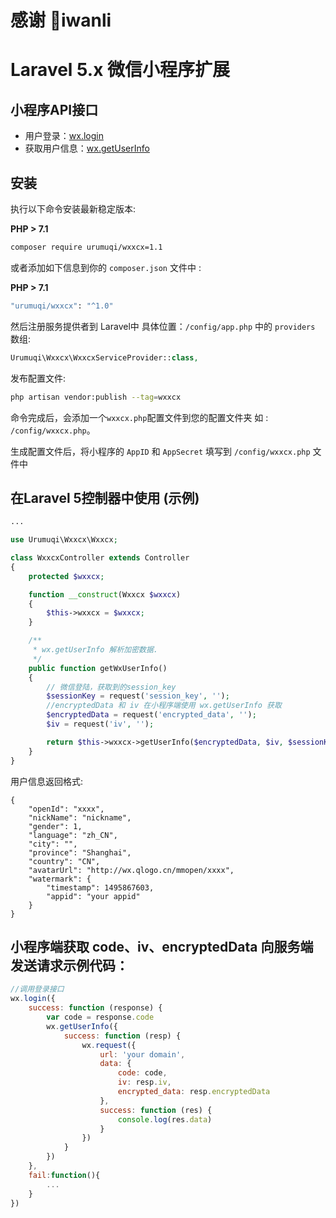 # 感谢 🙏iwanli

# Laravel 5.x 微信小程序扩展

## 小程序API接口

* 用户登录：[wx.login](https://mp.weixin.qq.com/debug/wxadoc/dev/api/api-login.html)
* 获取用户信息：[wx.getUserInfo](https://mp.weixin.qq.com/debug/wxadoc/dev/api/open.html#wxgetuserinfoobject)

## 安装

执行以下命令安装最新稳定版本:

**PHP > 7.1**

```bash
composer require urumuqi/wxxcx=1.1
```

或者添加如下信息到你的 `composer.json` 文件中 :

**PHP > 7.1**

```bash
"urumuqi/wxxcx": "^1.0"
```

然后注册服务提供者到 Laravel中 具体位置：`/config/app.php` 中的 `providers` 数组:

```php
Urumuqi\Wxxcx\WxxcxServiceProvider::class,
```
发布配置文件:

```bash
php artisan vendor:publish --tag=wxxcx
```
命令完成后，会添加一个`wxxcx.php`配置文件到您的配置文件夹 如 : `/config/wxxcx.php`。

生成配置文件后，将小程序的 `AppID` 和 `AppSecret` 填写到 `/config/wxxcx.php` 文件中

## 在Laravel 5控制器中使用 (示例)

```php
...

use Urumuqi\Wxxcx\Wxxcx;

class WxxcxController extends Controller
{
    protected $wxxcx;

    function __construct(Wxxcx $wxxcx)
    {
        $this->wxxcx = $wxxcx;
    }

    /**
     * wx.getUserInfo 解析加密数据.
     */
    public function getWxUserInfo()
    {
        // 微信登陆，获取到的session_key
        $sessionKey = request('session_key', '');
        //encryptedData 和 iv 在小程序端使用 wx.getUserInfo 获取
        $encryptedData = request('encrypted_data', '');
        $iv = request('iv', '');

        return $this->wxxcx->getUserInfo($encryptedData, $iv, $sessionKey);
    }
}
```

用户信息返回格式:

```
{
    "openId": "xxxx",
    "nickName": "nickname",
    "gender": 1,
    "language": "zh_CN",
    "city": "",
    "province": "Shanghai",
    "country": "CN",
    "avatarUrl": "http://wx.qlogo.cn/mmopen/xxxx",
    "watermark": {
        "timestamp": 1495867603,
        "appid": "your appid"
    }
}
```

## 小程序端获取 code、iv、encryptedData 向服务端发送请求示例代码：

```javascript
//调用登录接口
wx.login({
    success: function (response) {
        var code = response.code
        wx.getUserInfo({
            success: function (resp) {
                wx.request({
                    url: 'your domain',
                    data: {
                        code: code,
                        iv: resp.iv,
                        encrypted_data: resp.encryptedData
                    },
                    success: function (res) {
                        console.log(res.data)
                    }
                })
            }
        })
    },
    fail:function(){
        ...
    }
})
```
